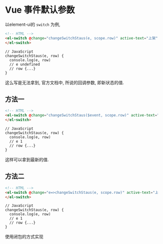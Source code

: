 <!--
Created: Wed Oct 14 2020 18:00:34 GMT+0800 (China Standard Time)
Modified: Thu Oct 15 2020 14:55:05 GMT+0800 (China Standard Time)
-->

# Vue 事件默认参数

以element-ui的 `switch` 为例, 

``` HTML
<!-- HTML -->
<el-switch @change="changeSwitchStaus(e, scope.row)" active-text="上架" inactive-text="下架" :active-value="1" :inactive-value="2" v-model="scope.row.status" active-color="#13ce66" inactive-color="#ff4949">
</el-switch>
```

``` JS
// JavaScript
changeSwitchStaus(e, row) {
  console.log(e, row)
  // e undefined
  // row {...}
}
```

这么写是无法拿到, 官方文档中, 所说的回调参数, 即新状态的值.

## 方法一

``` HTML
<!-- HTML -->
<el-switch @change="changeSwitchStaus($event, scope.row)" active-text="上架" inactive-text="下架" :active-value="1" :inactive-value="2" v-model="scope.row.status" active-color="#13ce66" inactive-color="#ff4949">
</el-switch>
```

``` JS
// JavaScript
changeSwitchStaus(e, row) {
  console.log(e, row)
  // e 1
  // row {...}
}
```

这样可以拿到最新的值.

## 方法二

``` HTML
<!-- HTML -->
<el-switch @change="e=>changeSwitchStaus(e, scope.row)" active-text="上架" inactive-text="下架" :active-value="1" :inactive-value="2" v-model="scope.row.status" active-color="#13ce66" inactive-color="#ff4949">
</el-switch>
```

``` JS
// JavaScript
changeSwitchStaus(e, row) {
  console.log(e, row)
  // e 1
  // row {...}
}
```

使用闭包的方式实现

